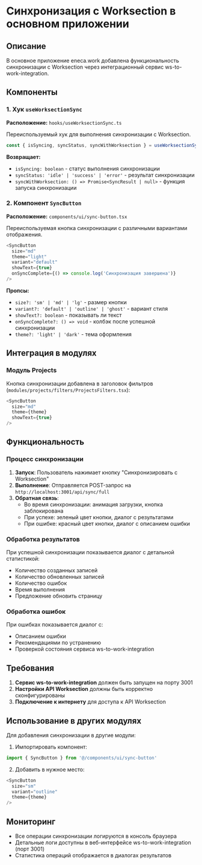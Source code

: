# Синхронизация с Worksection в основном приложении

## Описание

В основное приложение eneca.work добавлена функциональность синхронизации с Worksection через интеграционный сервис ws-to-work-integration.

## Компоненты

### 1. Хук `useWorksectionSync`

**Расположение:** `hooks/useWorksectionSync.ts`

Переиспользуемый хук для выполнения синхронизации с Worksection.

```typescript
const { isSyncing, syncStatus, syncWithWorksection } = useWorksectionSync()
```

**Возвращает:**
- `isSyncing: boolean` - статус выполнения синхронизации
- `syncStatus: 'idle' | 'success' | 'error'` - результат синхронизации
- `syncWithWorksection: () => Promise<SyncResult | null>` - функция запуска синхронизации

### 2. Компонент `SyncButton`

**Расположение:** `components/ui/sync-button.tsx`

Переиспользуемая кнопка синхронизации с различными вариантами отображения.

```typescript
<SyncButton 
  size="md"
  theme="light"
  variant="default"
  showText={true}
  onSyncComplete={() => console.log('Синхронизация завершена')}
/>
```

**Пропсы:**
- `size?: 'sm' | 'md' | 'lg'` - размер кнопки
- `variant?: 'default' | 'outline' | 'ghost'` - вариант стиля
- `showText?: boolean` - показывать ли текст
- `onSyncComplete?: () => void` - колбэк после успешной синхронизации
- `theme?: 'light' | 'dark'` - тема оформления

## Интеграция в модулях

### Модуль Projects

Кнопка синхронизации добавлена в заголовок фильтров (`modules/projects/filters/ProjectsFilters.tsx`):

```typescript
<SyncButton 
  size="md"
  theme={theme}
  showText={true}
/>
```

## Функциональность

### Процесс синхронизации

1. **Запуск**: Пользователь нажимает кнопку "Синхронизировать с Worksection"
2. **Выполнение**: Отправляется POST-запрос на `http://localhost:3001/api/sync/full`
3. **Обратная связь**: 
   - Во время синхронизации: анимация загрузки, кнопка заблокирована
   - При успехе: зеленый цвет кнопки, диалог с результатами
   - При ошибке: красный цвет кнопки, диалог с описанием ошибки

### Обработка результатов

При успешной синхронизации показывается диалог с детальной статистикой:
- Количество созданных записей
- Количество обновленных записей  
- Количество ошибок
- Время выполнения
- Предложение обновить страницу

### Обработка ошибок

При ошибках показывается диалог с:
- Описанием ошибки
- Рекомендациями по устранению
- Проверкой состояния сервиса ws-to-work-integration

## Требования

1. **Сервис ws-to-work-integration** должен быть запущен на порту 3001
2. **Настройки API Worksection** должны быть корректно сконфигурированы
3. **Подключение к интернету** для доступа к API Worksection

## Использование в других модулях

Для добавления синхронизации в другие модули:

1. Импортировать компонент:
```typescript
import { SyncButton } from '@/components/ui/sync-button'
```

2. Добавить в нужное место:
```typescript
<SyncButton 
  size="sm"
  variant="outline"
  theme={theme}
/>
```

## Мониторинг

- Все операции синхронизации логируются в консоль браузера
- Детальные логи доступны в веб-интерфейсе ws-to-work-integration (порт 3001)
- Статистика операций отображается в диалогах результатов 